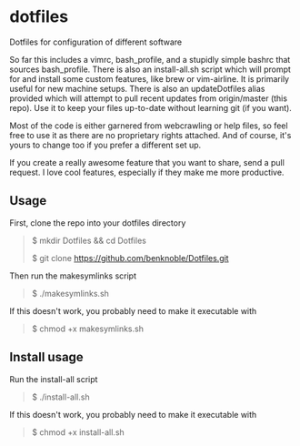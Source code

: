 # dotfiles
Dotfiles for configuration of different software

So far this includes a vimrc, bash_profile, and a stupidly simple bashrc that sources bash_profile.
There is also an install-all.sh script which will prompt for and install some custom features, like brew or vim-airline. It is primarily useful for new machine setups.
There is also an updateDotfiles alias provided which will attempt to pull recent updates from origin/master (this repo). Use it to keep your files up-to-date without learning git (if you want).

Most of the code is either garnered from webcrawling or help files, so feel free to use it as there are no proprietary rights attached.
And of course, it's yours to change too if you prefer a different set up.

If you create a really awesome feature that you want to share, send a pull request. I love cool features, especially if they make me more productive.

## Usage

First, clone the repo into your dotfiles directory

> $ mkdir Dotfiles && cd Dotfiles
>
> $ git clone https://github.com/benknoble/Dotfiles.git

Then run the makesymlinks script

> $ ./makesymlinks.sh

If this doesn't work, you probably need to make it executable with

> $ chmod +x makesymlinks.sh

## Install usage

Run the install-all script

> $ ./install-all.sh

If this doesn't work, you probably need to make it executable with

> $ chmod +x install-all.sh
